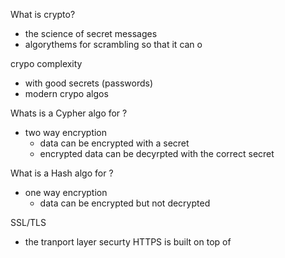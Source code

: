 What is crypto? 
* the science of secret messages 
* algorythems for scrambling so that it can o

crypo complexity 
  * with good secrets (passwords)
  * modern crypo algos

Whats is a Cypher algo for ?
* two way encryption 
   * data can be encrypted  with a secret 
   * encrypted data can be decyrpted with the correct secret

What is a Hash algo for ? 
* one way encryption
  * data can be encrypted but not decrypted

SSL/TLS 
* the tranport layer securty HTTPS is built on top of
